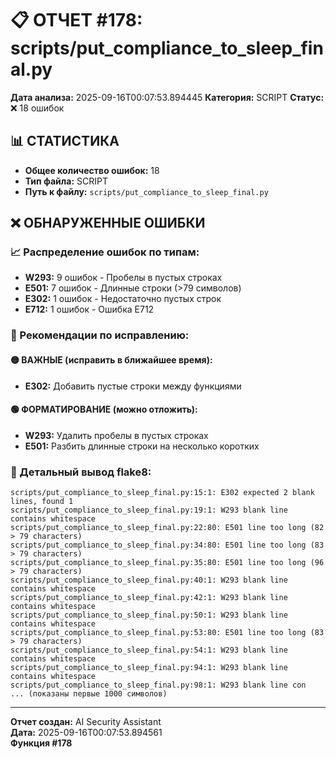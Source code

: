 # 📋 ОТЧЕТ #178: scripts/put_compliance_to_sleep_final.py

**Дата анализа:** 2025-09-16T00:07:53.894445
**Категория:** SCRIPT
**Статус:** ❌ 18 ошибок

## 📊 СТАТИСТИКА

- **Общее количество ошибок:** 18
- **Тип файла:** SCRIPT
- **Путь к файлу:** `scripts/put_compliance_to_sleep_final.py`

## ❌ ОБНАРУЖЕННЫЕ ОШИБКИ

### 📈 Распределение ошибок по типам:

- **W293:** 9 ошибок - Пробелы в пустых строках
- **E501:** 7 ошибок - Длинные строки (>79 символов)
- **E302:** 1 ошибок - Недостаточно пустых строк
- **E712:** 1 ошибок - Ошибка E712

### 🎯 Рекомендации по исправлению:

#### 🟡 ВАЖНЫЕ (исправить в ближайшее время):
- **E302:** Добавить пустые строки между функциями

#### 🟢 ФОРМАТИРОВАНИЕ (можно отложить):
- **W293:** Удалить пробелы в пустых строках
- **E501:** Разбить длинные строки на несколько коротких

### 📝 Детальный вывод flake8:

```
scripts/put_compliance_to_sleep_final.py:15:1: E302 expected 2 blank lines, found 1
scripts/put_compliance_to_sleep_final.py:19:1: W293 blank line contains whitespace
scripts/put_compliance_to_sleep_final.py:22:80: E501 line too long (82 > 79 characters)
scripts/put_compliance_to_sleep_final.py:34:80: E501 line too long (83 > 79 characters)
scripts/put_compliance_to_sleep_final.py:35:80: E501 line too long (96 > 79 characters)
scripts/put_compliance_to_sleep_final.py:40:1: W293 blank line contains whitespace
scripts/put_compliance_to_sleep_final.py:42:1: W293 blank line contains whitespace
scripts/put_compliance_to_sleep_final.py:50:1: W293 blank line contains whitespace
scripts/put_compliance_to_sleep_final.py:53:80: E501 line too long (83 > 79 characters)
scripts/put_compliance_to_sleep_final.py:54:1: W293 blank line contains whitespace
scripts/put_compliance_to_sleep_final.py:94:1: W293 blank line contains whitespace
scripts/put_compliance_to_sleep_final.py:98:1: W293 blank line con
... (показаны первые 1000 символов)
```

---
**Отчет создан:** AI Security Assistant  
**Дата:** 2025-09-16T00:07:53.894561  
**Функция #178**
